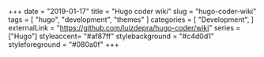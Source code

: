 +++
date = "2019-01-17"
title = "Hugo coder wiki"
slug = "hugo-coder-wiki"
tags = [
    "hugo",
    "development",
    "themes"
]
categories = [
    "Development",
]
externalLink = "https://github.com/luizdepra/hugo-coder/wiki"
series = ["Hugo"]
styleaccent= "#af87ff"
stylebackground = "#c4d0d1"
styleforeground = "#080a0f"
+++
